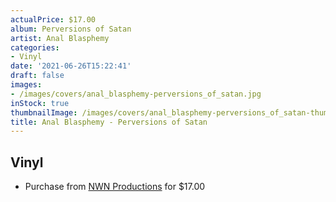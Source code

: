 ```yaml
---
actualPrice: $17.00
album: Perversions of Satan
artist: Anal Blasphemy
categories:
- Vinyl
date: '2021-06-26T15:22:41'
draft: false
images:
- /images/covers/anal_blasphemy-perversions_of_satan.jpg
inStock: true
thumbnailImage: /images/covers/anal_blasphemy-perversions_of_satan-thumb.jpg
title: Anal Blasphemy - Perversions of Satan
---
```


## Vinyl
* Purchase from [NWN Productions](http://shop.nwnprod.com/index.php?route=product/product&path=75&product_id=4044&sort=pd.name&order=ASC) for $17.00
